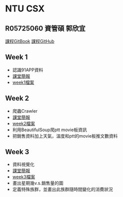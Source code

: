 # NTU CSX

## R05725060 資管碩 郭欣宜

[課程GitBook](https://pecu.gitbooks.io/python_/content/)
[課程GitHub](https://github.com/NTU-CSX-Project/107-1PythonSampleCode)

## Week 1

- 認識91APP資料
- [課堂簡報](https://docs.google.com/presentation/d/e/2PACX-1vTGe5neAcFnEBOwHOIuNdhYROTjGFNd0fMi3VzXYhRpdvhsyHnRjFNSVr91laQvYNDmAdoiTbHtz4DK/pub?start=false&loop=false&delayms=3000&slide=id.p)
- [week1檔案](https://github.com/kuosheena2/CSX/tree/master/week_1/week_1_first_meet.ipynb)

## Week 2

- 爬蟲Crawler
- [課堂簡報](https://docs.google.com/presentation/d/e/2PACX-1vSDsg-EWsuITt5xV2VKmXpM5r70krVJf6zrh_6IeUpAhGZyRTF8kw3c0rizUHzMNtlLMQit-oQHB4vj/pub?start=false&loop=false&delayms=3000&slide=id.g4273d10c0f_0_0)
- [week2檔案](https://github.com/kuosheena2/CSX/tree/master/week_2/getClimateAndPttPush.ipynb)
- 利用BeautifulSoup爬ptt movie板資訊
- 把銷售資料加上天氣，溫度和ptt的movie板推文數資料

## Week 3

- 資料視覺化
- [課堂簡報](https://docs.google.com/presentation/d/e/2PACX-1vS9pgNN-SvlN6dxj8A9bkdDTCwrEp-DBCLZtI0VqPW21Fu5imFYh9aTeli7lbuf5LeAHhWMKyoEvjMI/pub?start=false&loop=false&delayms=3000&slide=id.g4273d10c0f_0_0)
- [week3檔案](https://github.com/kuosheena2/CSX/tree/master/week_3/dataVisualization.ipynb)
- 畫出星期幾v.s.銷售量的圖
- 定義特殊族群，並畫出此族群隨時間變化的消費狀況
